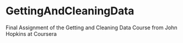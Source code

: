 # GettingAndCleaningData
Final Assignment of the Getting and Cleaning Data Course from John Hopkins at Coursera
